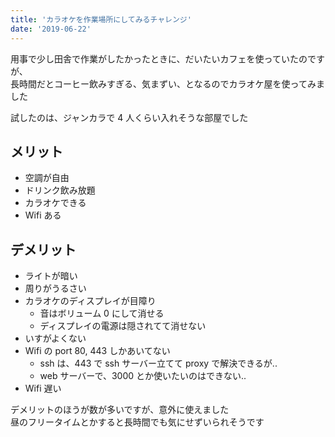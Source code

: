 ```yaml
---
title: 'カラオケを作業場所にしてみるチャレンジ'
date: '2019-06-22'
---
```


用事で少し田舎で作業がしたかったときに、だいたいカフェを使っていたのですが、  
長時間だとコーヒー飲みすぎる、気まずい、となるのでカラオケ屋を使ってみました

試したのは、ジャンカラで 4 人くらい入れそうな部屋でした

## メリット

- 空調が自由
- ドリンク飲み放題
- カラオケできる
- Wifi ある

## デメリット

- ライトが暗い
- 周りがうるさい
- カラオケのディスプレイが目障り
  - 音はボリューム 0 にして消せる
  - ディスプレイの電源は隠されてて消せない
- いすがよくない
- Wifi の port 80, 443 しかあいてない
  - ssh は、443 で ssh サーバー立てて proxy で解決できるが..
  - web サーバーで、3000 とか使いたいのはできない..
- Wifi 遅い

デメリットのほうが数が多いですが、意外に使えました  
昼のフリータイムとかすると長時間でも気にせずいられそうです
